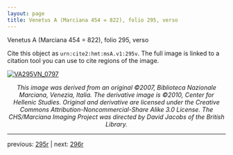 ```yaml
---
layout: page
title: Venetus A (Marciana 454 = 822), folio 295, verso
---
```


Venetus A (Marciana 454 = 822), folio 295, verso

Cite this object as `urn:cite2:hmt:msA.v1:295v`.  The full image is linked to a citation tool you can use to cite regions of the image.

[![VA295VN_0797](http://www.homermultitext.org/iipsrv?IIIF=/project/homer/pyramidal/deepzoom/hmt/vaimg/2017a/VA295VN_0797.tif/full/800,/0/default.jpg)](http://www.homermultitext.org/ict2/?urn=urn:cite2:hmt:vaimg.2017a:VA295VN_0797) 

<p style="text-align: center; font-style: italic;">This image was derived from an original ©2007, Biblioteca Nazionale Marciana, Venezia, Italia. The derivative image is ©2010, Center for Hellenic Studies. Original and derivative are licensed under the Creative Commons Attribution-Noncommercial-Share Alike 3.0 License. The CHS/Marciana Imaging Project was directed by David Jacobs of the British Library.</p>

---

previous: [295r](../295r/) | next: [296r](../296r/)
